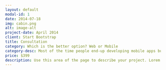 ```yaml
---
layout: default
modal-id: 1
date: 2014-07-18
img: cabin.png
alt: image-alt
project-date: April 2014
client: Start Bootstrap
title: Consultation
category: Which is the better option? Web or Mobile
category-desc: Most of the time people end-up developing mobile apps but mobile app is not best solution for many businesses. Schedule a call to get free analysis.
price: $399
description: Use this area of the page to describe your project. Lorem ipsum dolor sit amet, consectetur adipisicing elit. Mollitia neque assumenda ipsam nihil, molestias magnam, recusandae quos quis inventore quisquam velit asperiores, vitae? Reprehenderit soluta, eos quod consequuntur itaque. Nam.
---
```

